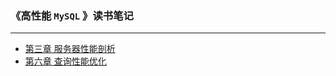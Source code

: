 ### 《高性能 ```MySQL``` 》读书笔记
---
* [第三章 服务器性能剖析](https://github.com/JK9559/WIO/blob/master/note/MySQL/HighPerformanceMySQL/HighPerformanceMySQLChapter3.md)
* [第六章 查询性能优化](https://github.com/JK9559/WIO/blob/master/note/MySQL/HighPerformanceMySQL/HighPerformanceMySQLChapter6.md)
